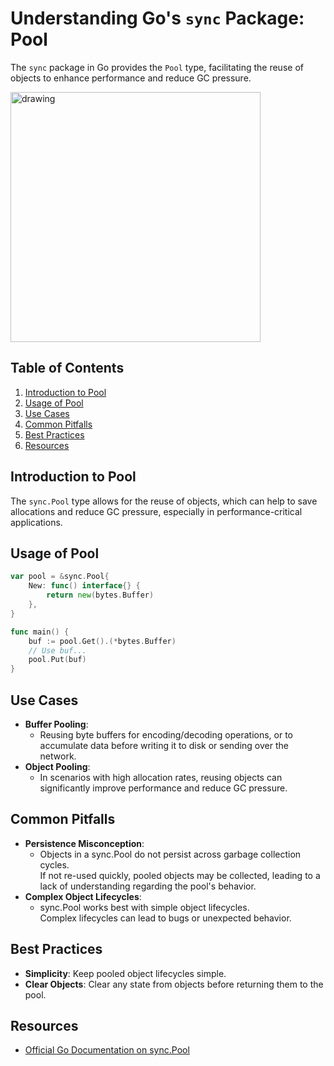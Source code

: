 # Understanding Go's `sync` Package: Pool

The `sync` package in Go provides the `Pool` type, facilitating the reuse of objects to enhance performance and reduce GC pressure.

<img src="../../../../docs/images/gopher_pool.png" alt="drawing" height="400"/>

## Table of Contents

1. [Introduction to Pool](#introduction)
2. [Usage of Pool](#usage)
3. [Use Cases](#use-cases)
4. [Common Pitfalls](#common-pitfalls)
5. [Best Practices](#best-practices)
6. [Resources](#resources)

## Introduction to Pool

The `sync.Pool` type allows for the reuse of objects, which can help to save allocations and reduce GC pressure,
especially in performance-critical applications.

## Usage of Pool

```go
var pool = &sync.Pool{
    New: func() interface{} {
        return new(bytes.Buffer)
    },
}

func main() {
    buf := pool.Get().(*bytes.Buffer)
    // Use buf...
    pool.Put(buf)
}
```

## Use Cases

- **Buffer Pooling**:
    - Reusing byte buffers for encoding/decoding operations, or to accumulate data before writing it to disk or sending
      over the network.
- **Object Pooling**:
    - In scenarios with high allocation rates, reusing objects can significantly improve performance and reduce GC
      pressure.

## Common Pitfalls

- **Persistence Misconception**:
    - Objects in a sync.Pool do not persist across garbage collection cycles.  
      If not re-used quickly, pooled objects may be collected, leading to a lack of understanding regarding the pool's
      behavior.
- **Complex Object Lifecycles**:
    - sync.Pool works best with simple object lifecycles.  
      Complex lifecycles can lead to bugs or unexpected behavior.

## Best Practices

- **Simplicity**: Keep pooled object lifecycles simple.
- **Clear Objects**: Clear any state from objects before returning them to the pool.

## Resources

- [Official Go Documentation on sync.Pool](https://pkg.go.dev/sync#Pool)